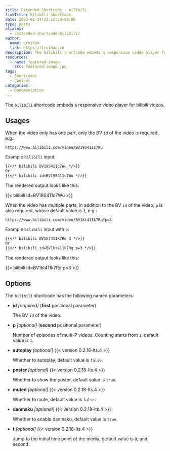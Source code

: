```yaml
---
title: Extended Shortcode - bilibili
linkTitle: Bilibili Shortcode
date: 2023-02-24T22:52:50+08:00
type: posts
aliases:
  - /extended-shortcode-bilibili/
author:
  name: Lruihao
  link: https://lruihao.cn
description: The bilibili shortcode embeds a responsive video player for bilibili videos.
resources:
  - name: featured-image
    src: featured-image.jpg
tags:
  - Shortcodes
  - Content
categories:
  - Documentation
---
```


The `bilibili` shortcode embeds a responsive video player for bilibili videos.

<!--more-->

## Usages

When the video only has one part, only the BV `id` of the video is required, e.g.:

```code
https://www.bilibili.com/video/BV19S411c7Wu
```

Example `bilibili` input:

```markdown
{{</* bilibili BV19S411c7Wu */>}}
Or
{{</* bilibili id=BV19S411c7Wu */>}}
```

The rendered output looks like this:

{{< bilibili id=BV19S411c7Wu >}}

When the video has multiple parts, in addition to the BV `id` of the video,
`p` is also required, whose default value is `1`, e.g.:

```code
https://www.bilibili.com/video/BV1kt411k7Rq?p=3
```

Example `bilibili` input with `p`:

```markdown
{{</* bilibili BV1kt411k7Rq 3 */>}}
Or
{{</* bilibili id=BV1kt411k7Rq p=3 */>}}
```

The rendered output looks like this:

{{< bilibili id=BV1kt411k7Rq p=3 >}}

## Options

The `bilibili` shortcode has the following named parameters:

- **id** _[required]_ (**first** positional parameter)

    The BV `id` of the video.

- **p** _[optional]_ (**second** positional parameter)

    Number of episodes of multi-P videos. Counting starts from `1`, default value is `1`.

- **autoplay** _[optional]_ {{< version 0.2.18-lts.4 >}}

    Whether to autoplay, default value is `false`.

- **poster** _[optional]_ {{< version 0.2.18-lts.4 >}}

    Whether to show the poster, default value is `true`.

- **muted** _[optional]_ {{< version 0.2.18-lts.4 >}}

    Whether to mute, default value is `false`.

- **danmaku** _[optional]_ {{< version 0.2.18-lts.4 >}}

    Whether to enable danmaku, default value is `true`.

- **t** _[optional]_ {{< version 0.2.18-lts.4 >}}

    Jump to the initial time point of the media, default value is `0`, unit: second.
